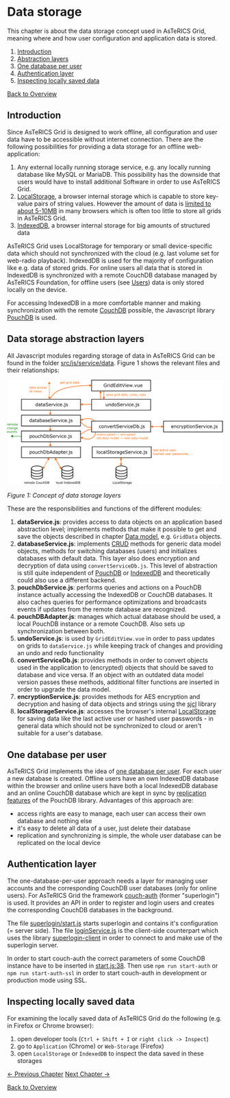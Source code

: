 # Data storage
This chapter is about the data storage concept used in AsTeRICS Grid, meaning where and how user configuration and application data is stored.

1. [Introduction](06_data_storage.md#introduction)
1. [Abstraction layers](06_data_storage.md#data-storage-abstraction-layers)
1. [One database per user](06_data_storage.md#one-database-per-user)
1. [Authentication layer](06_data_storage.md#authentication-layer)
1. [Inspecting locally saved data](06_data_storage.md#inspecting-locally-saved-data)

[Back to Overview](README.md)

## Introduction
Since AsTeRICS Grid is designed to work offline, all configuration and user data have to be accessible without internet connection. There are the following possibilities for providing a data storage for an offline web-application:

1. Any external locally running storage service, e.g. any locally running database like MySQL or MariaDB. This possibility has the downside that users would have to install additional Software in order to use AsTeRICS Grid.
1. [LocalStorage](https://developer.mozilla.org/en-US/docs/Web/API/Window/localStorage), a browser internal storage which is capable to store key-value pairs of string values. However the amount of data is [limited to about 5-10MB](https://dev.to/tommykw/testing-storage-limits-of-localstorage-and-sessionstorage-in-chrome-21ab) in many browsers which is often too little to store all grids in AsTeRICS Grid.
1. [IndexedDB](https://developer.mozilla.org/en-US/docs/Web/API/IndexedDB_API), a browser internal storage for big amounts of structured data

AsTeRICS Grid uses LocalStorage for temporary or small device-specific data which should not synchronized with the cloud (e.g. last volume set for web-radio playback). IndexedDB is used for the majority of configuration like e.g. data of stored grids. For online users all data that is stored in IndexedDB is synchronized with a remote CouchDB database managed by AsTeRICS Foundation, for offline users (see [Users](../documentation_user/03_basic_setup.md#users)) data is only stored locally on the device.

For accessing IndexedDB in a more comfortable manner and making synchronization with the remote [CouchDB](http://couchdb.apache.org/) possible, the Javascript library [PouchDB](https://pouchdb.com/) is used.

## Data storage abstraction layers
All Javascript modules regarding storage of data in AsTeRICS Grid can be found in the folder [src/js/service/data](https://github.com/asterics/AsTeRICS-Grid/tree/master/src/js/service/data). Figure 1 shows the relevant files and their relationships:

![Concept of data storage layers](./img/data_storage_layers_en.png)

*Figure 1: Concept of data storage layers*

These are the responsibilities and functions of the different modules:

1. **dataService.js**: provides access to data objects on an application based abstraction level; implements methods that make it possible to get and save the objects described in chapter [Data model](05_datamodel.md), e.g. `GridData` objects.
1. **databaseService.js**: implements [CRUD](https://de.wikipedia.org/wiki/CRUD) methods for generic data model objects, methods for switching databases (users) and initializes databases with default data. This layer also does encryption and decryption of data using `convertServiceDb.js`. This level of abstraction is still quite independent of [PouchDB](https://pouchdb.com/) or [IndexedDB](https://developer.mozilla.org/en-US/docs/Web/API/IndexedDB_API) and theoretically could also use a different backend.
1. **pouchDbService.js**: performs queries and actions on a PouchDB instance actually accessing the IndexedDB or CouchDB databases. It also caches queries for performance optimizations and broadcasts events if updates from the remote database are recognized.
1. **pouchDBAdapter.js**: manages which actual database should be used, a local PouchDB instance or a remote CouchDB. Also sets up synchronization between both. 
1. **undoService.js**: is used by `GridEditView.vue` in order to pass updates on grids to `dataService.js` while keeping track of changes and providing an undo and redo functionality 
1. **convertServiceDb.js**: provides methods in order to convert objects used in the application to (encrypted) objects that should be saved to database and vice versa. If an object with an outdated data model version passes these methods, additional filter functions are inserted in order to upgrade the data model.
1. **encryptionService.js**: provides methods for AES encryption and decryption and hasing of data objects and strings using the [sjcl](https://github.com/bitwiseshiftleft/sjcl) library 
1. **localStorageService.js**: accesses the browser's internal [LocalStorage](https://developer.mozilla.org/en-US/docs/Web/API/Window/localStorage) for saving data like the last active user or hashed user passwords - in general data which should not be synchronized to cloud or aren't suitable for a user's database.

## One database per user
AsTeRICS Grid implements the idea of [one database per user](https://www.joshmorony.com/creating-a-multiple-user-app-with-pouchdb-couchdb/). For each user a new database is created. Offline users have an own IndexedDB database within the browser and online users have both a local IndexedDB database and an online CouchDB database which are kept in sync by [replication features](https://pouchdb.com/guides/replication.html) of the PouchDB library. Advantages of this approach are:

* access rights are easy to manage, each user can access their own database and nothing else
* it's easy to delete all data of a user, just delete their database
* replication and synchronizing is simple, the whole user database can be replicated on the local device

## Authentication layer
The one-database-per-user approach needs a layer for managing user accounts and the corresponding CouchDB user databases (only for online users). For AsTeRICS Grid the framework [couch-auth](https://github.com/perfood/couch-auth) (former "superlogin") is used. It provides an API in order to register and login users and creates the corresponding CouchDB databases in the background.

The file [superlogin/start.js](https://github.com/asterics/AsTeRICS-Grid/blob/master/superlogin/start.js) starts superlogin and contains it's configuration (= server side). The file [loginService.js](https://github.com/asterics/AsTeRICS-Grid/blob/master/src/js/service/loginService.js) is the client-side counterpart which uses the library [superlogin-client](https://www.npmjs.com/package/superlogin-client) in order to connect to and make use of the superlogin server.

In order to start couch-auth the correct parameters of some CouchDB instance have to be inserted in [start.js:38](https://github.com/asterics/AsTeRICS-Grid/blob/master/superlogin/start.js#L38). Then use `npm run start-auth` or `npm run start-auth-ssl` in order to start couch-auth in development or production mode using SSL.

## Inspecting locally saved data
For examining the locally saved data of AsTeRICS Grid do the following (e.g. in Firefox or Chrome browser):
1. open developer tools (`Ctrl + Shift + I` or `right click -> Inspect`)
1. go to `Application` (Chrome) or `Web-Storage` (Firefox)
1. open `LocalStorage` or `IndexedDB` to inspect the data saved in these storages

[&#x2190; Previous Chapter](05_datamodel.md) [Next Chapter &#x2192;](07_i18n.md)

[Back to Overview](README.md)



